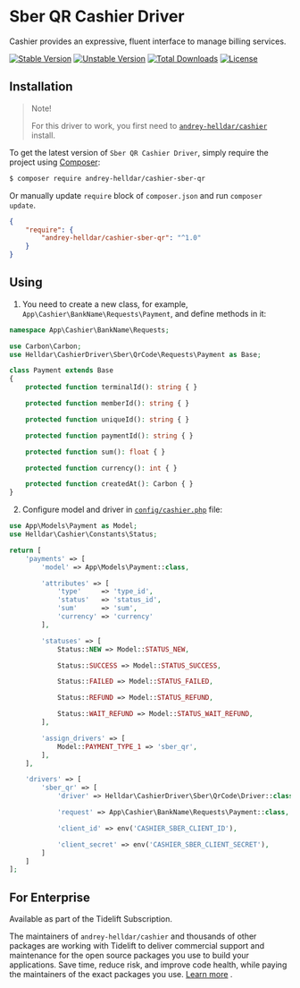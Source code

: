 # Sber QR Cashier Driver

Cashier provides an expressive, fluent interface to manage billing services.

[![Stable Version][badge_stable]][link_packagist]
[![Unstable Version][badge_unstable]][link_packagist]
[![Total Downloads][badge_downloads]][link_packagist]
[![License][badge_license]][link_license]

## Installation

> Note!
>
> For this driver to work, you first need to [`andrey-helldar/cashier`](https://github.com/andrey-helldar/cashier) install.

To get the latest version of `Sber QR Cashier Driver`, simply require the project using [Composer](https://getcomposer.org):

```bash
$ composer require andrey-helldar/cashier-sber-qr
```

Or manually update `require` block of `composer.json` and run `composer update`.

```json
{
    "require": {
        "andrey-helldar/cashier-sber-qr": "^1.0"
    }
}
```

## Using

1. You need to create a new class, for example, `App\Cashier\BankName\Requests\Payment`, and define methods in it:

```php
namespace App\Cashier\BankName\Requests;

use Carbon\Carbon;
use Helldar\CashierDriver\Sber\QrCode\Requests\Payment as Base;

class Payment extends Base
{
    protected function terminalId(): string { }

    protected function memberId(): string { }

    protected function uniqueId(): string { }

    protected function paymentId(): string { }

    protected function sum(): float { }

    protected function currency(): int { }

    protected function createdAt(): Carbon { }
}
```

2. Configure model and driver in [`config/cashier.php`](https://github.com/andrey-helldar/cashier/blob/main/config/cashier.php) file:

```php
use App\Models\Payment as Model;
use Helldar\Cashier\Constants\Status;

return [
    'payments' => [
        'model' => App\Models\Payment::class,

        'attributes' => [
            'type'     => 'type_id',
            'status'   => 'status_id',
            'sum'      => 'sum',
            'currency' => 'currency'
        ],

        'statuses' => [
            Status::NEW => Model::STATUS_NEW,

            Status::SUCCESS => Model::STATUS_SUCCESS,

            Status::FAILED => Model::STATUS_FAILED,

            Status::REFUND => Model::STATUS_REFUND,

            Status::WAIT_REFUND => Model::STATUS_WAIT_REFUND,
        ],

        'assign_drivers' => [
            Model::PAYMENT_TYPE_1 => 'sber_qr',
        ],
    ],

    'drivers' => [
        'sber_qr' => [
            'driver' => Helldar\CashierDriver\Sber\QrCode\Driver::class,

            'request' => App\Cashier\BankName\Requests\Payment::class,

            'client_id' => env('CASHIER_SBER_CLIENT_ID'),

            'client_secret' => env('CASHIER_SBER_CLIENT_SECRET'),
        ]
    ]
];
```

## For Enterprise

Available as part of the Tidelift Subscription.

The maintainers of `andrey-helldar/cashier` and thousands of other packages are working with Tidelift to deliver commercial support and maintenance for the open source packages you
use to build your applications. Save time, reduce risk, and improve code health, while paying the maintainers of the exact packages you
use. [Learn more](https://tidelift.com/subscription/pkg/packagist-andrey-helldar-cashier?utm_source=packagist-andrey-helldar-cashier&utm_medium=referral&utm_campaign=enterprise&utm_term=repo)
.

[badge_downloads]:      https://img.shields.io/packagist/dt/andrey-helldar/cashier-sber-qr.svg?style=flat-square

[badge_license]:        https://img.shields.io/packagist/l/andrey-helldar/cashier-sber-qr.svg?style=flat-square

[badge_stable]:         https://img.shields.io/github/v/release/andrey-helldar/cashier-sber-qr?label=stable&style=flat-square

[badge_unstable]:       https://img.shields.io/badge/unstable-dev--main-orange?style=flat-square

[link_license]:         LICENSE

[link_packagist]:       https://packagist.org/packages/andrey-helldar/cashier-sber-qr
